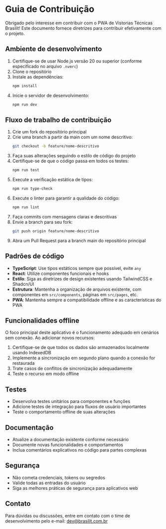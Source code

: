 # Guia de Contribuição

Obrigado pelo interesse em contribuir com o PWA de Vistorias Técnicas Brasilit! Este documento fornece diretrizes para contribuir efetivamente com o projeto.

## Ambiente de desenvolvimento

1. Certifique-se de usar Node.js versão 20 ou superior (conforme especificado no arquivo `.nvmrc`)
2. Clone o repositório
3. Instale as dependências:
   ```bash
   npm install
   ```
4. Inicie o servidor de desenvolvimento:
   ```bash
   npm run dev
   ```

## Fluxo de trabalho de contribuição

1. Crie um fork do repositório principal
2. Crie uma branch a partir da main com um nome descritivo:
   ```bash
   git checkout -b feature/nome-descritivo
   ```
3. Faça suas alterações seguindo o estilo de código do projeto
4. Certifique-se de que o código passa em todos os testes:
   ```bash
   npm run test
   ```
5. Execute a verificação estática de tipos:
   ```bash
   npm run type-check
   ```
6. Execute o linter para garantir a qualidade do código:
   ```bash
   npm run lint
   ```
7. Faça commits com mensagens claras e descritivas
8. Envie a branch para seu fork:
   ```bash
   git push origin feature/nome-descritivo
   ```
9. Abra um Pull Request para a branch main do repositório principal

## Padrões de código

- **TypeScript**: Use tipos estáticos sempre que possível, evite `any`
- **React**: Utilize componentes funcionais e hooks
- **Estilo**: Siga as diretrizes de design existentes usando TailwindCSS e Shadcn/UI
- **Estrutura**: Mantenha a organização de arquivos existente, com componentes em `src/components`, páginas em `src/pages`, etc.
- **PWA**: Mantenha sempre a compatibilidade offline e as características do PWA

## Funcionalidades offline

O foco principal deste aplicativo é o funcionamento adequado em cenários sem conexão. Ao adicionar novos recursos:

1. Certifique-se de que todos os dados são armazenados localmente usando IndexedDB
2. Implemente a sincronização em segundo plano quando a conexão for restaurada
3. Trate casos de conflitos de sincronização adequadamente
4. Teste o recurso em modo offline

## Testes

- Desenvolva testes unitários para componentes e funções
- Adicione testes de integração para fluxos de usuário importantes
- Teste o comportamento offline de suas alterações

## Documentação

- Atualize a documentação existente conforme necessário
- Documente novas funcionalidades e comportamentos
- Inclua comentários explicativos no código para partes complexas

## Segurança

- Não cometa credenciais, tokens ou segredos
- Valide todas as entradas do usuário
- Siga as melhores práticas de segurança para aplicativos web

## Contato

Para dúvidas ou discussões, entre em contato com o time de desenvolvimento pelo e-mail: dev@brasilit.com.br